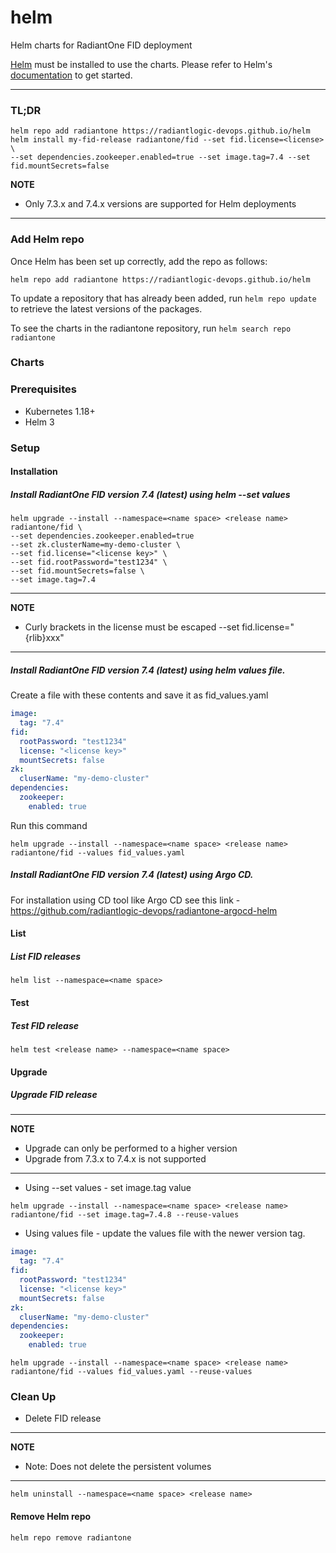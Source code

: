 # helm
Helm charts for RadiantOne FID deployment

[Helm](https://helm.sh) must be installed to use the charts.  Please refer to
Helm's [documentation](https://helm.sh/docs) to get started.

---
### TL;DR

```console
helm repo add radiantone https://radiantlogic-devops.github.io/helm
helm install my-fid-release radiantone/fid --set fid.license=<license> \
--set dependencies.zookeeper.enabled=true --set image.tag=7.4 --set fid.mountSecrets=false
```
**NOTE**
* Only 7.3.x and 7.4.x versions are supported for Helm deployments

---
### Add Helm repo

Once Helm has been set up correctly, add the repo as follows:

```console
helm repo add radiantone https://radiantlogic-devops.github.io/helm
```

To update a repository that has already been added, run `helm repo update` to retrieve the latest versions of the packages.

To see the charts in the radiantone repository, run `helm search repo radiantone`

### Charts

### Prerequisites
* Kubernetes 1.18+
* Helm 3

### Setup
#### Installation
##### Install RadiantOne FID version 7.4 (latest) using helm --set values
```console
helm upgrade --install --namespace=<name space> <release name> radiantone/fid \
--set dependencies.zookeeper.enabled=true
--set zk.clusterName=my-demo-cluster \
--set fid.license="<license key>" \
--set fid.rootPassword="test1234" \
--set fid.mountSecrets=false \
--set image.tag=7.4
```
---
**NOTE**
* Curly brackets in the license must be escaped --set fid.license="\{rlib\}xxx"

---

##### Install RadiantOne FID version 7.4 (latest) using helm values file.

Create a file with these contents and save it as fid_values.yaml
  
```yaml
image:
  tag: "7.4"
fid:
  rootPassword: "test1234"
  license: "<license key>"
  mountSecrets: false
zk:
  cluserName: "my-demo-cluster"
dependencies:
  zookeeper:
    enabled: true
```
Run this command
```console
helm upgrade --install --namespace=<name space> <release name> radiantone/fid --values fid_values.yaml
```

##### Install RadiantOne FID version 7.4 (latest) using Argo CD.

For installation using CD tool like Argo CD see this link - https://github.com/radiantlogic-devops/radiantone-argocd-helm

#### List
##### List FID releases
```console
helm list --namespace=<name space>
```

#### Test
##### Test FID release
```console
helm test <release name> --namespace=<name space>
```

#### Upgrade
##### Upgrade FID release
---
**NOTE**
* Upgrade can only be performed to a higher version
* Upgrade from 7.3.x to 7.4.x is not supported

---

* Using --set values - set image.tag value
```console
helm upgrade --install --namespace=<name space> <release name> radiantone/fid --set image.tag=7.4.8 --reuse-values
```
* Using values file - update the values file with the newer version tag.
```yaml
image:
  tag: "7.4"
fid:
  rootPassword: "test1234"
  license: "<license key>"
  mountSecrets: false
zk:
  cluserName: "my-demo-cluster"
dependencies:
  zookeeper:
    enabled: true
```

```console
helm upgrade --install --namespace=<name space> <release name> radiantone/fid --values fid_values.yaml --reuse-values
```

### Clean Up
* Delete FID release

---
**NOTE**
* Note: Does not delete the persistent volumes

---
```console
helm uninstall --namespace=<name space> <release name>
```

#### Remove Helm repo

```console
helm repo remove radiantone
```
